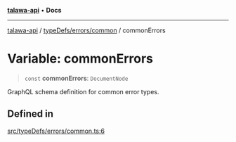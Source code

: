 [**talawa-api**](../../../../README.md) • **Docs**

***

[talawa-api](../../../../modules.md) / [typeDefs/errors/common](../README.md) / commonErrors

# Variable: commonErrors

> `const` **commonErrors**: `DocumentNode`

GraphQL schema definition for common error types.

## Defined in

[src/typeDefs/errors/common.ts:6](https://github.com/PalisadoesFoundation/talawa-api/blob/fe65d855b3d1e3e4af621340e7e8bfa0325634c1/src/typeDefs/errors/common.ts#L6)
